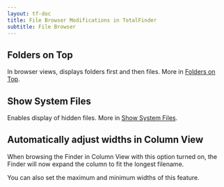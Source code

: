 ```yaml
---
layout: tf-doc
title: File Browser Modifications in TotalFinder
subtitle: File Browser
---
```


## Folders on Top

In browser views, displays folders first and then files. More in [Folders on Top](/folders-on-top).

## Show System Files

Enables display of hidden files. More in [Show System Files](/show-system-files).

## Automatically adjust widths in Column View

When browsing the Finder in Column View with this option turned on, the Finder will now expand the column to fit the longest filename.

You can also set the maximum and minimum widths of this feature.